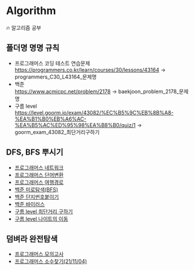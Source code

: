 # Algorithm
:fire: 알고리즘 공부

## 폴더명 명명 규칙
* 프로그래머스 코딩 테스트 연습문제  
https://programmers.co.kr/learn/courses/30/lessons/43164 -> programmers_C30_L43164_문제명
* 백준  
https://www.acmicpc.net/problem/2178 -> baekjoon_problem_2178_문제명
* 구름 level  
https://level.goorm.io/exam/43082/%EC%B5%9C%EB%8B%A8-%EA%B1%B0%EB%A6%AC-%EA%B5%AC%ED%95%98%EA%B8%B0/quiz/1 -> goorm_exam_43082_최단거리구하기

## DFS, BFS 뿌시기
* [프로그래머스 네트워크](https://github.com/ChoiSangIl/algorithm/tree/master/BFS%2CDFS/programmers_C30_L43162_networks)
* [프로그래머스 단어변환](https://github.com/ChoiSangIl/algorithm/tree/master/BFS%2CDFS/programmers_C30_L43163_words)
* [프로그래머스 여행경로](https://github.com/ChoiSangIl/algorithm/tree/master/BFS%2CDFS/programmers_C30_L43164_%EC%97%AC%ED%96%89%EA%B2%BD%EB%A1%9C)
* [백준 미로탐색(BFS)](https://github.com/ChoiSangIl/algorithm/tree/master/BFS%2CDFS/baekjoon_problem_2178_%EB%AF%B8%EB%A1%9C%ED%83%90%EC%83%89)
* [백준 단지번호붙이기](https://github.com/ChoiSangIl/algorithm/tree/master/BFS%2CDFS/baekjoon_problem_2667_%EB%8B%A8%EC%A7%80%EB%B2%88%ED%98%B8%EB%B6%99%EC%9D%B4%EA%B8%B0)
* [백준 바이러스](https://github.com/ChoiSangIl/algorithm/tree/master/BFS%2CDFS/baekjoon_problem_2606_%EB%B0%94%EC%9D%B4%EB%9F%AC%EC%8A%A4)
* [구름 level 최단거리 구하기](https://github.com/ChoiSangIl/algorithm/tree/master/BFS%2CDFS/goorm_exam_43082_%EC%B5%9C%EB%8B%A8%EA%B1%B0%EB%A6%AC%20%EA%B5%AC%ED%95%98%EA%B8%B0)
* [구름 level 나이트의 이동](https://github.com/ChoiSangIl/algorithm/tree/master/BFS%2CDFS/goorm_exam_43128_%EB%82%98%EC%9D%B4%ED%8A%B8%EC%9D%98%20%EC%9D%B4%EB%8F%99)

## 덤벼라 완전탐색
* [프로그래머스 모의고사](https://github.com/ChoiSangIl/algorithm/tree/master/%EC%99%84%EC%A0%84%ED%83%90%EC%83%89/programmers_C30_L42840_%EB%AA%A8%EC%9D%98%EA%B3%A0%EC%82%AC)
* [프로그래머스 소수찾기(21/11/04)](https://github.com/ChoiSangIl/algorithm/tree/master/%EC%99%84%EC%A0%84%ED%83%90%EC%83%89/programmers_C30_L42839_%EC%86%8C%EC%88%98%EC%B0%BE%EA%B8%B0)

